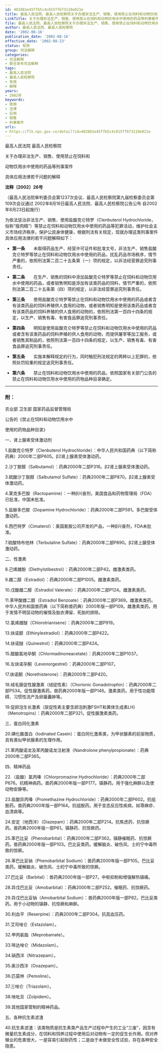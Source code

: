 ```yaml
---
id: 402881e45ffb5c4c015ffb73110e021e
title: 最高人民法院、最高人民检察院关于办理非法生产、销售、使用禁止在饲料和动物饮用水中使用的药品等刑事案件具体应用法律若干问题的解释
LinkTitle: 关于办理非法生产、销售、使用禁止在饲料和动物饮用水中使用的药品等刑事案件具体应用法律若干问题的解释（2002）
file: 最高人民法院、最高人民检察院关于办理非法生产、销售、使用禁止在饲料和动物饮用水中使用的药品等刑事案件具体应用法律若干问题的解释_200208_402881e45ffb5c4c015ffb73110e021e.docx
author: 最高人民法院、最高人民检察院
date: '2002-08-16'
publication_date: '2002-08-16'
effective_date: '2002-08-23'
status: 有效
group: 司法解释
categories:
- 司法解释
- 联合发布司法解释
tags:
- 最高人民法院
- 最高人民检察院
- 有效
- 解释
years:
- 2002年
keywords:
- 使用
- 法律
- 应用
- 销售
- 刑事案件
urls:
- https://flk.npc.gov.cn/detail?id=402881e45ffb5c4c015ffb73110e021e
---
```


最高人民法院 最高人民检察院

关于办理非法生产、销售、使用禁止在饲料和

动物饮用水中使用的药品等刑事案件

具体应用法律若干问题的解释

**法释〔2002〕26号**

（最高人民法院审判委员会第1237次会议、最高人民检察院第九届检察委员会第109次会议通过 2002年8月16日最高人民法院、最高人民检察院公告公布 自2002年8月23日起施行）

为依法惩治非法生产、销售、使用盐酸克仑特罗（Clenbuterol Hydrochloride，俗称“瘦肉精”）等禁止在饲料和动物饮用水中使用的药品等犯罪活动，维护社会主义市场经济秩序，保护公民身体健康，根据刑法有关规定，现就办理这类刑事案件具体应用法律的若干问题解释如下：

- **第一条**　　未取得药品生产、经营许可证件和批准文号，非法生产、销售盐酸克仑特罗等禁止在饲料和动物饮用水中使用的药品，扰乱药品市场秩序，情节严重的，依照刑法第二百二十五条第（一）项的规定，以非法经营罪追究刑事责任。

- **第二条**　　在生产、销售的饲料中添加盐酸克仑特罗等禁止在饲料和动物饮用水中使用的药品，或者销售明知是添加有该类药品的饲料，情节严重的，依照刑法第二百二十五条第（四）项的规定，以非法经营罪追究刑事责任。

- **第三条**　　使用盐酸克仑特罗等禁止在饲料和动物饮用水中使用的药品或者含有该类药品的饲料养殖供人食用的动物，或者销售明知是使用该类药品或者含有该类药品的饲料养殖的供人食用的动物的，依照刑法第一百四十四条的规定，以生产、销售有毒、有害食品罪追究刑事责任。

- **第四条**　　明知是使用盐酸克仑特罗等禁止在饲料和动物饮用水中使用的药品或者含有该类药品的饲料养殖的供人食用的动物，而提供屠宰等加工服务，或者销售其制品的，依照刑法第一百四十四条的规定，以生产、销售有毒、有害食品罪追究刑事责任。

- **第五条**　　实施本解释规定的行为，同时触犯刑法规定的两种以上犯罪的，依照处罚较重的规定追究刑事责任。

- **第六条**　　禁止在饲料和动物饮用水中使用的药品，依照国家有关部门公告的禁止在饲料和动物饮用水中使用的药物品种目录确定。

---

### 附：

  农业部 卫生部 国家药品监督管理局

  公告的《禁止在饲料和动物饮用水中

  使用的药物品种目录》

  一、肾上腺素受体激动剂

  1.盐酸克仑特罗（Clenbuterol Hydrochloride）：中华人民共和国药典（以下简称药典）2000年二部P605。β2肾上腺素受体激动药。

  2.沙丁胺醇（Salbutamol）：药典2000年二部P316。β2肾上腺素受体激动药。

  3.硫酸沙丁胺醇（Salbutamol Sulfate）：药典2000年二部P870。β2肾上腺素受体激动药。

  4.莱克多巴胺（Ractopamine）：一种β兴奋剂，美国食品和药物管理局（FDA）已批准，中国未批准。

  5.盐酴多巴胺（Dopamine Hydrochloride）：药典2000年二部P591。多巴胺受体激动药。

  6.西巴特罗（Cimaterol）：美国氰胺公司开发的产品，一种β兴奋剂，FDA未批准。

  7.硫酸特布他林（Terbutaline Sulfate）：药典2000年二部P890。β2肾上腺受体激动药。

  二、性激素

  8.己烯雌酚（Diethylstibestrol）：药典2000年二部P42。雌激素类药。

  9.雌二醇（Estradiol）：药典2000年二部P1005。雌激素类药。

  10.戊酸雌二醇（Estradiol Valerate）：药典2000年二部P124。雌激素类药。

  11.苯甲酸雌二醇（Estradiol Benzoate）：药典2000年二部P369。雌激素类药。中华人民共和国兽药典（以下简称兽药典）2000年版一部P109。雌激素类药。用于发情不明显动物的催情及胎衣滞留、死胎的排除。

  12.氯烯雌醚（Chlorotrianisene）：药典2000年二部P919。

  13.炔诺醇（Ethinylestradiol）：药典2000年二部P422。

  14.炔诺醚（Quinestrol）：药典2000年二部P424。

  15.醋酸氯地孕酮（Chlormadinoneacetate）：药典2000年二部P1037。

  16.左炔诺孕酮（Levonorgestrel）：药典2000年二部P107。

  17.炔诺酮（Norethisterone）：药典2000年二部P420。

  18.绒毛膜促性腺激素（绒促性素）（Chorionic Gonadotrophin）：药典2000年二部P534。促性腺激素药。兽药典2000年版一部P146。激素类药。用于性功能障碍、习惯性流产及卵巢囊肿等。

  19.促卵泡生长激素（尿促性素主要含卵泡刺激FSHT和黄体生成素LH）（Menotropins）：药典2000年二部P321。促性腺激素类药。

  三、蛋白同化激素

  20.碘化酪蛋白（Iodinated Casein）：蛋白同化激素类，为甲状腺素的前驱物质，具有类似甲状腺素的生理作用。

  21.苯丙酸诺龙及苯丙酸诺龙注射液（Nandrolone phenylpropionate）：药典2000年二部P365。

  四、精神药品

  22.（盐酸）氯丙嗪（Chlorpromazine Hydrochloride）：药典2000年二部P676。抗精神病药。兽药典2000年版一部P177。镇静药。用于强化麻醉以及使动物安静等。

  23.盐酸异丙嗪（Promethazine Hydrochloride）：药典2000年二部P602。抗组胺药。兽药典2000年版一部P164。抗组胺药。用于变态反应性疾病，如荨麻疹、血清病等。

  24.安定（地西泮）（Diazepam）：药典2000年二部P214。抗焦虑药、抗惊厥药。兽药典2000年版一部P61。镇静药、抗惊厥药。

  25.苯巴比妥（Phenobarbital）：药典2000年二部P362。镇静催眠药、抗惊厥药。兽药典2000年版一部P103。巴比妥类药。缓解脑炎、破伤风、士的宁中毒所致的惊厥。

  26.苯巴比妥钠（Phenobarbital Sodium）：兽药典2000年版一部P105。巴比妥类药。缓解脑炎、破伤风、士的宁中毒所致的惊厥。

  27.巴比妥（Barbital）：兽药典2000年版一部P27。中枢抑制和增强解热镇痛。

  28.异戊巴比妥（Amobarbital）：药典2000年二部P252。催眠药、抗惊厥药。

  29.异戊巴比妥钠（Amobarbital Sodium）：兽药典2000年版一部P82。巴比妥类药。用于小动物的镇静、抗惊厥和麻醉。

  30.利血平（Reserpine）：药典2000年二部P304。抗高血压药。

  31.艾司唑仑（Estazolam）。

  32.甲丙氨脂（Meprobamate）。

  33.咪达唑仑（Midazolam）。

  34.硝西泮（Nitrazepam）。

  35.奥沙西泮（Oxazepam）。

  36.匹莫林（Pemoline）。

  37.三唑仑（Triazolam）。

  38.唑吡旦（Zolpidem）。

  39.其他国家管制的精神药品。

  五、各种抗生素滤渣

  40.抗生素滤渣：该类物质是抗生素类产品生产过程中产生的工业“三废”，因含有微量抗生素成分，在饲料和饲养过程中使用后对动物有一定的促生长作用。但对养殖业的危害很大，一是容易引起耐药性；二是由于未做安全性试验，存在各种安全隐患。
